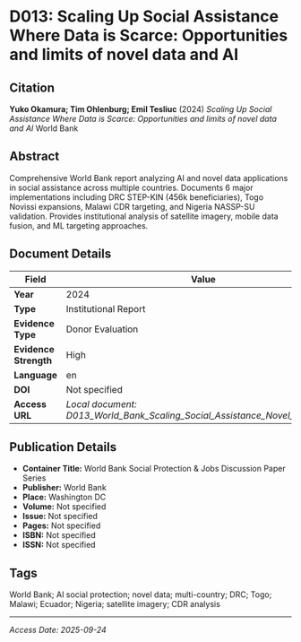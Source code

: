# D013: Scaling Up Social Assistance Where Data is Scarce: Opportunities and limits of novel data and AI

## Citation

**Yuko Okamura; Tim Ohlenburg; Emil Tesliuc** (2024)
*Scaling Up Social Assistance Where Data is Scarce: Opportunities and limits of novel data and AI*
World Bank

## Abstract

Comprehensive World Bank report analyzing AI and novel data applications in social assistance across multiple countries. Documents 6 major implementations including DRC STEP-KIN (456k beneficiaries), Togo Novissi expansions, Malawi CDR targeting, and Nigeria NASSP-SU validation. Provides institutional analysis of satellite imagery, mobile data fusion, and ML targeting approaches.

## Document Details

| Field | Value |
|-------|-------|
| **Year** | 2024 |
| **Type** | Institutional Report |
| **Evidence Type** | Donor Evaluation |
| **Evidence Strength** | High |
| **Language** | en |
| **DOI** | Not specified |
| **Access URL** | *Local document: D013_World_Bank_Scaling_Social_Assistance_Novel_Data_AI.txt* |

## Publication Details

- **Container Title:** World Bank Social Protection & Jobs Discussion Paper Series
- **Publisher:** World Bank
- **Place:** Washington DC
- **Volume:** Not specified
- **Issue:** Not specified
- **Pages:** Not specified
- **ISBN:** Not specified
- **ISSN:** Not specified

## Tags

World Bank; AI social protection; novel data; multi-country; DRC; Togo; Malawi; Ecuador; Nigeria; satellite imagery; CDR analysis

---
*Access Date: 2025-09-24*
